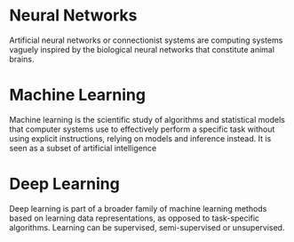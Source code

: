 # Neural Networks
Artificial neural networks or connectionist systems are computing systems vaguely inspired by the biological neural networks that constitute animal brains.

# Machine Learning
Machine learning is the scientific study of algorithms and statistical models that computer systems use to effectively perform a specific task without using explicit instructions, relying on models and inference instead. It is seen as a subset of artificial intelligence

# Deep Learning
Deep learning is part of a broader family of machine learning methods based on learning data representations, as opposed to task-specific algorithms. Learning can be supervised, semi-supervised or unsupervised.
